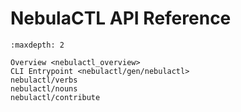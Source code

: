 # NebulaCTL API Reference

```{toctree}
:maxdepth: 2

Overview <nebulactl_overview>
CLI Entrypoint <nebulactl/gen/nebulactl>
nebulactl/verbs
nebulactl/nouns
nebulactl/contribute
```
